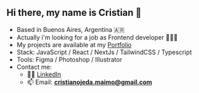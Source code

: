<h2>Hi there, my name is Cristian 👋</h2>

- Based in Buenos Aires, Argentina 🇦🇷
- Actually i'm looking for a job as Frontend developer 👨🏽‍💻
- My projects are available at my [Portfolio](https://www.cristianojeda.com.ar)
- Stack: JavaScript / React / NextJs / TailwindCSS / Typescript
- Tools: Figma / Photoshop / Illustrator
- Contact me: 
    - 👨‍🎓 [LinkedIn](https://www.linkedin.com/in/ojedacristian/)
    - 📫 Email: **cristianojeda.maimo@gmail.com**
